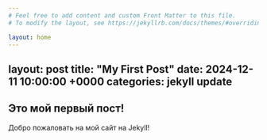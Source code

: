 ```yaml
---
# Feel free to add content and custom Front Matter to this file.
# To modify the layout, see https://jekyllrb.com/docs/themes/#overriding-theme-defaults

layout: home
---
```


layout: post
title:  "My First Post"
date:   2024-12-11 10:00:00 +0000
categories: jekyll update
---

## Это мой первый пост!

Добро пожаловать на мой сайт на Jekyll!
